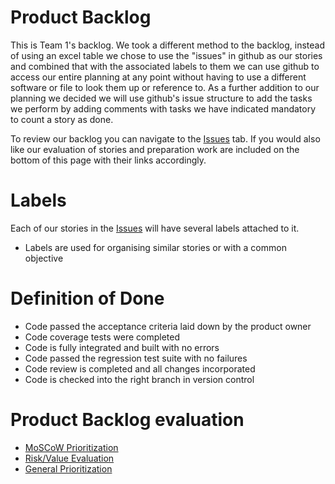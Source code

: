 # Product Backlog
This is Team 1's backlog.
We took a different method to the backlog, instead of using an excel table we chose to use the "issues" in github as our stories and combined that with the associated labels to them we can use github to access our entire planning at any point without having to use a different software or file to look them up or reference to. As a further addition to our planning we decided we will use github's issue structure to add the tasks we perform by adding comments with tasks we have indicated mandatory to count a story as done.

To review our backlog you can navigate to the [Issues](https://github.com/AC41004-Team1/TheoHealth/issues) tab. If you would also like our evaluation of stories and preparation work are included on the bottom of this page with their links accordingly. 

# Labels
Each of our stories in the [Issues](https://github.com/AC41004-Team1/TheoHealth/issues) will have several labels attached to it.
- Labels are used for organising similar stories or with a common objective

# Definition of Done
- Code passed the acceptance criteria laid down by the product owner
- Code coverage tests were completed
- Code is fully integrated and built with no errors
- Code passed the regression test suite with no failures
- Code review is completed and all changes incorporated
- Code is checked into the right branch in version control

# Product Backlog evaluation
- [MoSCoW Prioritization](https://github.com/AC41004-Team1/TheoHealth/projects/1)
- [Risk/Value Evaluation](https://github.com/AC41004-Team1/TheoHealth/projects/2)
- [General Prioritization](https://github.com/AC41004-Team1/TheoHealth/projects/3)
